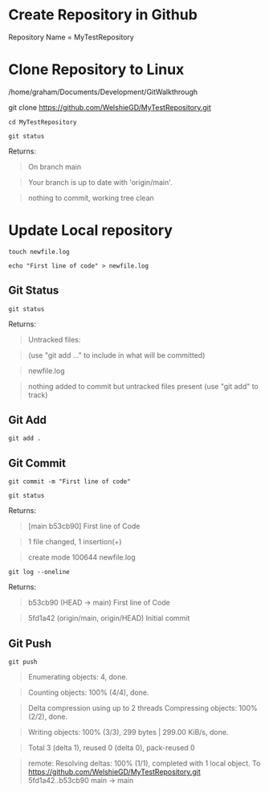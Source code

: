 # Create Repository in Github

Repository Name = MyTestRepository

# Clone Repository to Linux 

/home/graham/Documents/Development/GitWalkthrough

git clone https://github.com/WelshieGD/MyTestRepository.git

```
cd MyTestRepository

git status

```
Returns:
>On branch main

>Your branch is up to date with 'origin/main'.

>nothing to commit, working tree clean

# Update Local repository

```
touch newfile.log

echo "First line of code" > newfile.log

```

## Git Status

```
git status
```
Returns:
> Untracked files:

> (use "git add <file>..." to include in what will be committed)

> newfile.log

> nothing added to commit but untracked files present (use "git add" to track)

## Git Add

```
git add .
```

## Git Commit
```
git commit -m "First line of code"

git status

```

Returns:
> [main b53cb90] First line of Code

> 1 file changed, 1 insertion(+)

> create mode 100644 newfile.log

```
git log --oneline
```
Returns:
> b53cb90 (HEAD -> main) First line of Code

> 5fd1a42 (origin/main, origin/HEAD) Initial commit


## Git Push

```
git push
```

> Enumerating objects: 4, done.

> Counting objects: 100% (4/4), done.

> Delta compression using up to 2 threads
> Compressing objects: 100% (2/2), done.

> Writing objects: 100% (3/3), 299 bytes | 299.00 KiB/s, done.

> Total 3 (delta 1), reused 0 (delta 0), pack-reused 0

> remote: Resolving deltas: 100% (1/1), completed with 1 local object.
> To https://github.com/WelshieGD/MyTestRepository.git
>    5fd1a42..b53cb90  main -> main